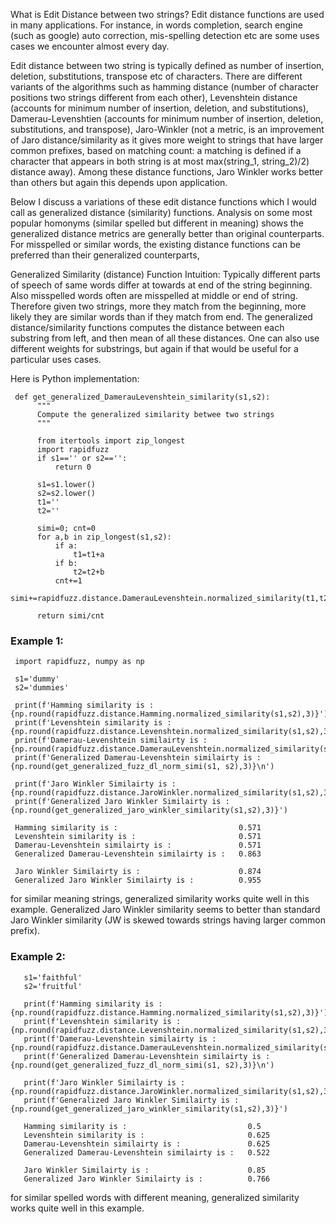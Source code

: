 What is Edit Distance between two strings?
Edit distance functions are used in many applications. For instance, in words completion, search engine (such as google) auto correction, mis-spelling detection etc are some uses cases we encounter almost every day.

Edit distance between two string is typically defined as number of insertion, deletion, substitutions, transpose etc of characters. There are different variants of the algorithms such as hamming distance (number of character positions two strings different from each other), Levenshtein distance (accounts for minimum number of insertion, deletion, and substitutions), Damerau-Levenshtien (accounts for minimum number of insertion, deletion, substitutions, and transpose), Jaro-Winkler (not a metric, is an improvement of Jaro distance/similarity as it gives more weight to strings that have larger common prefixes, based on matching count: a matching is defined if a character that appears in both string is at most max(string_1, string_2)/2) distance away). Among these distance functions, Jaro Winkler works better than others but again this depends upon application.

Below I discuss a variations of these edit distance functions which I would call as generalized distance (similarity) functions. Analysis on some most popular homonyms (similar spelled but different in meaning) shows the generalized distance metrics are generally better than original counterparts. For misspelled or similar words, the existing distance functions can be preferred than their generalized counterparts,

Generalized Similarity (distance) Function
Intuition: Typically different parts of speech of same words differ at towards at end of the string beginning. Also misspelled words often are misspelled at middle or end of string. Therefore given two strings, more they match from the beginning, more likely they are similar words than if they match from end. The generalized distance/similarity functions computes the distance between each substring from left, and then mean of all these distances. One can also use different weights for substrings, but again if that would be useful for a particular uses cases.

Here is Python implementation:

     def get_generalized_DamerauLevenshtein_similarity(s1,s2):
          """
          Compute the generalized similarity betwee two strings
          """
          
          from itertools import zip_longest
          import rapidfuzz
          if s1=='' or s2=='':
              return 0
          
          s1=s1.lower()
          s2=s2.lower()
          t1=''
          t2=''
          
          simi=0; cnt=0
          for a,b in zip_longest(s1,s2):
              if a:
                  t1=t1+a
              if b:
                  t2=t2+b
              cnt+=1
              simi+=rapidfuzz.distance.DamerauLevenshtein.normalized_similarity(t1,t2)
              
          return simi/cnt

### Example 1:

     import rapidfuzz, numpy as np
     
     s1='dummy'
     s2='dummies'
     
     print(f'Hamming similarity is :                           {np.round(rapidfuzz.distance.Hamming.normalized_similarity(s1,s2),3)}')
     print(f'Levenshtein similarity is :                       {np.round(rapidfuzz.distance.Levenshtein.normalized_similarity(s1,s2),3)}')
     print(f'Damerau-Levenshtein similairty is :               {np.round(rapidfuzz.distance.DamerauLevenshtein.normalized_similarity(s1,s2),3)}')
     print(f'Generalized Damerau-Levenshtein similairty is :   {np.round(get_generalized_fuzz_dl_norm_simi(s1, s2),3)}\n')
     
     print(f'Jaro Winkler Similairty is :                      {np.round(rapidfuzz.distance.JaroWinkler.normalized_similarity(s1,s2),3)}')
     print(f'Generalized Jaro Winkler Similairty is :          {np.round(get_generalized_jaro_winkler_similarity(s1,s2),3)}')
     
     Hamming similarity is :                           0.571
     Levenshtein similarity is :                       0.571
     Damerau-Levenshtein similairty is :               0.571
     Generalized Damerau-Levenshtein similairty is :   0.863
     
     Jaro Winkler Similairty is :                      0.874
     Generalized Jaro Winkler Similairty is :          0.955

for similar meaning strings, generalized similarity works quite well in this example. Generalized Jaro Winkler similarity seems to better than standard Jaro Winkler similarity (JW is skewed towards strings having larger common prefix).

### Example 2:

       s1='faithful'
       s2='fruitful'
       
       print(f'Hamming similarity is :                           {np.round(rapidfuzz.distance.Hamming.normalized_similarity(s1,s2),3)}')
       print(f'Levenshtein similarity is :                       {np.round(rapidfuzz.distance.Levenshtein.normalized_similarity(s1,s2),3)}')
       print(f'Damerau-Levenshtein similairty is :               {np.round(rapidfuzz.distance.DamerauLevenshtein.normalized_similarity(s1,s2),3)}')
       print(f'Generalized Damerau-Levenshtein similairty is :   {np.round(get_generalized_fuzz_dl_norm_simi(s1, s2),3)}\n')
     
       print(f'Jaro Winkler Similairty is :                      {np.round(rapidfuzz.distance.JaroWinkler.normalized_similarity(s1,s2),3)}')
       print(f'Generalized Jaro Winkler Similairty is :          {np.round(get_generalized_jaro_winkler_similarity(s1,s2),3)}')
       
       Hamming similarity is :                           0.5
       Levenshtein similarity is :                       0.625
       Damerau-Levenshtein similairty is :               0.625
       Generalized Damerau-Levenshtein similairty is :   0.522
       
       Jaro Winkler Similairty is :                      0.85
       Generalized Jaro Winkler Similairty is :          0.766

for similar spelled words with different meaning, generalized similarity works quite well in this example.
